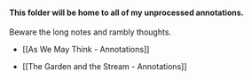 #### This folder will be home to all of my unprocessed annotations.

Beware the long notes and rambly thoughts.

- [[As We May Think - Annotations]]

- [[The Garden and the Stream - Annotations]]
